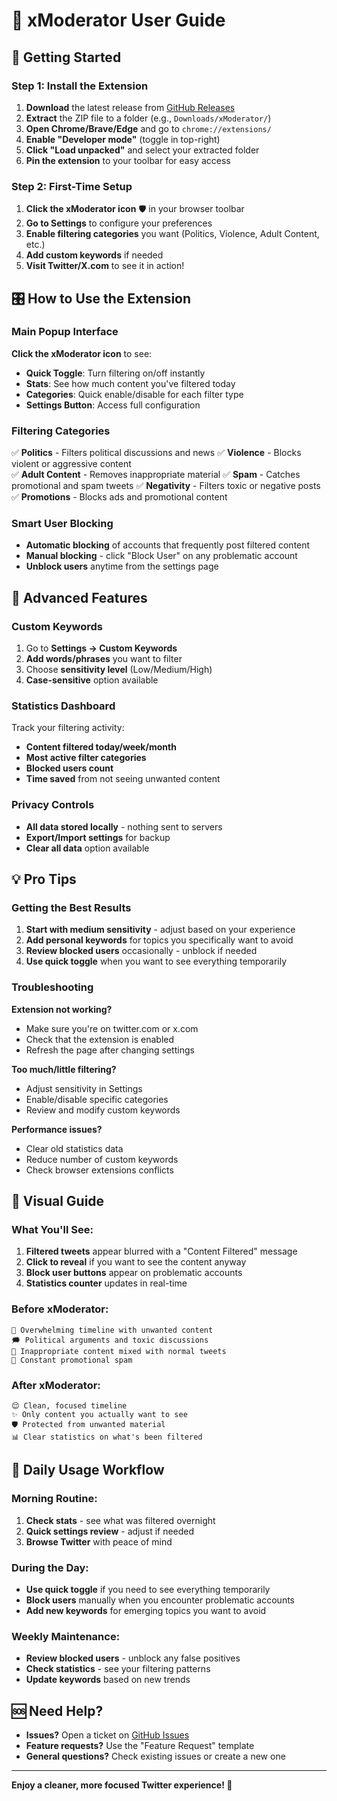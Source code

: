 # 🎯 xModerator User Guide

## 🚀 Getting Started

### Step 1: Install the Extension
1. **Download** the latest release from [GitHub Releases](https://github.com/pranesh25joshi/xModerator/releases)
2. **Extract** the ZIP file to a folder (e.g., `Downloads/xModerator/`)
3. **Open Chrome/Brave/Edge** and go to `chrome://extensions/`
4. **Enable "Developer mode"** (toggle in top-right)
5. **Click "Load unpacked"** and select your extracted folder
6. **Pin the extension** to your toolbar for easy access

### Step 2: First-Time Setup
1. **Click the xModerator icon** 🛡️ in your browser toolbar
2. **Go to Settings** to configure your preferences
3. **Enable filtering categories** you want (Politics, Violence, Adult Content, etc.)
4. **Add custom keywords** if needed
5. **Visit Twitter/X.com** to see it in action!

## 🎛️ How to Use the Extension

### Main Popup Interface
**Click the xModerator icon** to see:
- **Quick Toggle**: Turn filtering on/off instantly
- **Stats**: See how much content you've filtered today
- **Categories**: Quick enable/disable for each filter type
- **Settings Button**: Access full configuration

### Filtering Categories
✅ **Politics** - Filters political discussions and news
✅ **Violence** - Blocks violent or aggressive content  
✅ **Adult Content** - Removes inappropriate material
✅ **Spam** - Catches promotional and spam tweets
✅ **Negativity** - Filters toxic or negative posts
✅ **Promotions** - Blocks ads and promotional content

### Smart User Blocking
- **Automatic blocking** of accounts that frequently post filtered content
- **Manual blocking** - click "Block User" on any problematic account
- **Unblock users** anytime from the settings page

## 🔧 Advanced Features

### Custom Keywords
1. Go to **Settings → Custom Keywords**
2. **Add words/phrases** you want to filter
3. Choose **sensitivity level** (Low/Medium/High)
4. **Case-sensitive** option available

### Statistics Dashboard
Track your filtering activity:
- **Content filtered today/week/month**
- **Most active filter categories**
- **Blocked users count**
- **Time saved** from not seeing unwanted content

### Privacy Controls
- **All data stored locally** - nothing sent to servers
- **Export/Import settings** for backup
- **Clear all data** option available

## 💡 Pro Tips

### Getting the Best Results
1. **Start with medium sensitivity** - adjust based on your experience
2. **Add personal keywords** for topics you specifically want to avoid
3. **Review blocked users** occasionally - unblock if needed
4. **Use quick toggle** when you want to see everything temporarily

### Troubleshooting
**Extension not working?**
- Make sure you're on twitter.com or x.com
- Check that the extension is enabled
- Refresh the page after changing settings

**Too much/little filtering?**
- Adjust sensitivity in Settings
- Enable/disable specific categories
- Review and modify custom keywords

**Performance issues?**
- Clear old statistics data
- Reduce number of custom keywords
- Check browser extensions conflicts

## 🎨 Visual Guide

### What You'll See:
1. **Filtered tweets** appear blurred with a "Content Filtered" message
2. **Click to reveal** if you want to see the content anyway
3. **Block user buttons** appear on problematic accounts
4. **Statistics counter** updates in real-time

### Before xModerator:
```
😤 Overwhelming timeline with unwanted content
🗯️ Political arguments and toxic discussions
🔞 Inappropriate content mixed with normal tweets
📢 Constant promotional spam
```

### After xModerator:
```
😌 Clean, focused timeline
✨ Only content you actually want to see
🛡️ Protected from unwanted material
📊 Clear statistics on what's been filtered
```

## 🔄 Daily Usage Workflow

### Morning Routine:
1. **Check stats** - see what was filtered overnight
2. **Quick settings review** - adjust if needed
3. **Browse Twitter** with peace of mind

### During the Day:
- **Use quick toggle** if you need to see everything temporarily
- **Block users** manually when you encounter problematic accounts
- **Add new keywords** for emerging topics you want to avoid

### Weekly Maintenance:
- **Review blocked users** - unblock any false positives
- **Check statistics** - see your filtering patterns
- **Update keywords** based on new trends

## 🆘 Need Help?

- **Issues?** Open a ticket on [GitHub Issues](https://github.com/pranesh25joshi/xModerator/issues)
- **Feature requests?** Use the "Feature Request" template
- **General questions?** Check existing issues or create a new one

---

**Enjoy a cleaner, more focused Twitter experience! 🎉**